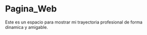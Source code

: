 # Pagina_Web
Este es un espacio para mostrar mi trayectoria profesional de forma dinamica y amigable.
